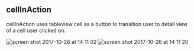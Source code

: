 ## cellInAction
cellInAction uses tableview cell as a button to transition user to detail view of a cell user clicked on. 

![screen shot 2017-10-26 at 14 11 02](https://user-images.githubusercontent.com/17072260/32049942-b8ace9a6-ba57-11e7-8e00-08cf648b33d6.png)
![screen shot 2017-10-26 at 14 11 20](https://user-images.githubusercontent.com/17072260/32049963-d05aa03e-ba57-11e7-93b4-8610be614f80.png)
 
